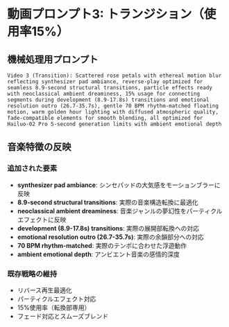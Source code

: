 # 動画プロンプト3: トランジション（使用率15%）

## 機械処理用プロンプト
```
Video 3 (Transition): Scattered rose petals with ethereal motion blur reflecting synthesizer pad ambiance, reverse-play optimized for seamless 8.9-second structural transitions, particle effects ready with neoclassical ambient dreaminess, 15% usage for connecting segments during development (8.9-17.8s) transitions and emotional resolution outro (26.7-35.7s), gentle 70 BPM rhythm-matched floating motion, warm golden hour lighting with diffused atmospheric quality, fade-compatible elements for smooth blending, all optimized for Hailuo-02 Pro 5-second generation limits with ambient emotional depth
```

## 音楽特徴の反映

### 追加された要素
- **synthesizer pad ambiance**: シンセパッドの大気感をモーションブラーに反映
- **8.9-second structural transitions**: 実際の音楽構造転換に最適化
- **neoclassical ambient dreaminess**: 音楽ジャンルの夢幻性をパーティクルエフェクトに反映
- **development (8.9-17.8s) transitions**: 実際の展開部転換への対応
- **emotional resolution outro (26.7-35.7s)**: 実際の余韻部分への対応
- **70 BPM rhythm-matched**: 実際のテンポに合わせた浮遊動作
- **ambient emotional depth**: アンビエント音楽の感情的深度

### 既存戦略の維持
- リバース再生最適化
- パーティクルエフェクト対応
- 15%使用率（転換部専用）
- フェード対応とスムーズブレンド